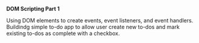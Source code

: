 
<b>DOM Scripting Part 1</b>
  
Using DOM elements to create events, event listeners, and event handlers. Buildindg simple to-do app to allow user create new to-dos and mark existing to-dos as complete with a checkbox.

